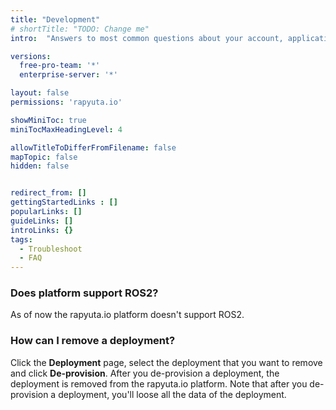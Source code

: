 ```yaml
---
title: "Development"
# shortTitle: "TODO: Change me"
intro:  "Answers to most common questions about your account, applications and the platform"

versions:
  free-pro-team: '*'
  enterprise-server: '*'

layout: false
permissions: 'rapyuta.io'

showMiniToc: true
miniTocMaxHeadingLevel: 4

allowTitleToDifferFromFilename: false
mapTopic: false
hidden: false


redirect_from: []
gettingStartedLinks : []
popularLinks: []
guideLinks: []
introLinks: {}
tags:
  - Troubleshoot
  - FAQ
---
```



###  Does platform support ROS2?

As of now the rapyuta.io platform doesn't support ROS2. 

### How can I remove a deployment?

Click the **Deployment** page, select the deployment that you want to remove and click **De-provision**. After you de-provision a deployment, the deployment is removed from the rapyuta.io platform. Note that after you de-provision a deployment, you'll loose all the data of the deployment. 



